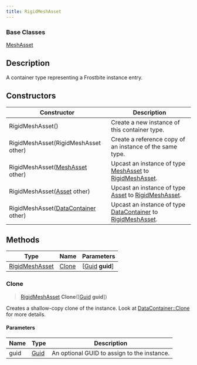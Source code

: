 ```yaml
---
title: RigidMeshAsset
---
```

### Base Classes

[MeshAsset](MeshAsset)

## Description

A container type representing a Frostbite instance entry.

## Constructors

| Constructor                                                               | Description                                                                                                         |
| ------------------------------------------------------------------------- | ------------------------------------------------------------------------------------------------------------------- |
| RigidMeshAsset()                                                          | Create a new instance of this container type.                                                                       |
| RigidMeshAsset(RigidMeshAsset other)                                      | Create a reference copy of an instance of the same type.                                                            |
| RigidMeshAsset([MeshAsset](MeshAsset) other)                              | Upcast an instance of type [MeshAsset](MeshAsset) to [RigidMeshAsset](RigidMeshAsset).                              |
| RigidMeshAsset([Asset](Asset) other)                                      | Upcast an instance of type [Asset](Asset) to [RigidMeshAsset](RigidMeshAsset).                                      |
| RigidMeshAsset([DataContainer](/vext/ref/shared/class/datacontainer) other) | Upcast an instance of type [DataContainer](/vext/ref/shared/class/datacontainer) to [RigidMeshAsset](RigidMeshAsset). |

## Methods

| Type                             | Name            | Parameters                                     |
| -------------------------------- | --------------- | ---------------------------------------------- |
| [RigidMeshAsset](RigidMeshAsset) | [Clone](#clone) | \[[Guid](/vext/ref/shared/class/guid) **guid**\] |

### Clone

> [RigidMeshAsset](RigidMeshAsset) **Clone**(\[[Guid](/vext/ref/shared/class/guid) **guid**\])

Creates a shallow-copy clone of the instance. Look at [DataContainer::Clone](/vext/ref/shared/class/datacontainer#clone) for more details.

#### Parameters

| Name | Type         | Description                                 |
| ---- | ------------ | ------------------------------------------- |
| guid | [Guid](Guid) | An optional GUID to assign to the instance. |
